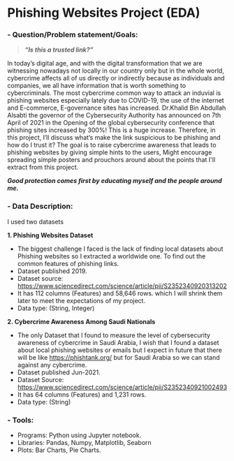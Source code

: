 # Phishing Websites Project (EDA)

### 

### - **Question/Problem statement/Goals:**

> _**“Is this a trusted link?”**_

In today’s digital age, and with the digital transformation that we are witnessing nowadays not locally in our country only but in the whole world, cybercrime affects all of us directly or indirectly because as individuals and companies, we all have information that is worth something to cybercriminals. The most cybercrime common way to attack an induvial is phishing websites especially lately due to COVID-19, the use of the internet and E-commerce, E-governance sites has increased.
Dr.Khalid Bin Abdullah Alsabti the governor of the Cybersecurity Authority has announced on 7th April of 2021 in the Opening of the global cybersecurity conference that phishing sites increased by 300%! This is a huge increase.
Therefore, in this project, I’ll discuss what’s make the link suspicious to be phishing and how do I trust it?
The goal is to raise cybercrime awareness that leads to phishing websites by giving simple hints to the users, Might encourage spreading simple posters and prouchors around about the points that I'll extract from this project. 

_**Good protection comes first by educating myself and the people around me.**_

### - **Data Description:**

I used two datasets

**1.	Phishing Websites Dataset**

-	The biggest challenge I faced is the lack of finding local datasets about Phishing websites so I extracted a worldwide one. To find out the common features of phishing links.
-	Dataset published 2019.
-	Dataset source: https://www.sciencedirect.com/science/article/pii/S2352340920313202
-	It has 112 columns (Features) and 58,646 rows. which I will shrink them later to meet the expectations of my project.
-	Data type: (String, Integer)

**2.	Cybercrime Awareness Among Saudi Nationals**

-	The only Dataset that I found to measure the level of cybersecurity awareness of cybercrime in Saudi Arabia, I wish that I found a dataset about local phishing websites or emails but I expect in future that there will be like https://phishtank.org/ but for Saudi Arabia so we can stand against any cybercrime.
-	Dataset published Jun-2021.
-	Dataset Source: https://www.sciencedirect.com/science/article/pii/S2352340921002493
-	It has 64 columns (Features) and 1,231 rows.
-	Data type: (String)

### - **Tools:**

-	Programs: Python using Jupyter notebook.
-	Libraries: Pandas, Numpy, Matplotlib, Seaborn
-	Plots: Bar Charts, Pie Charts.


